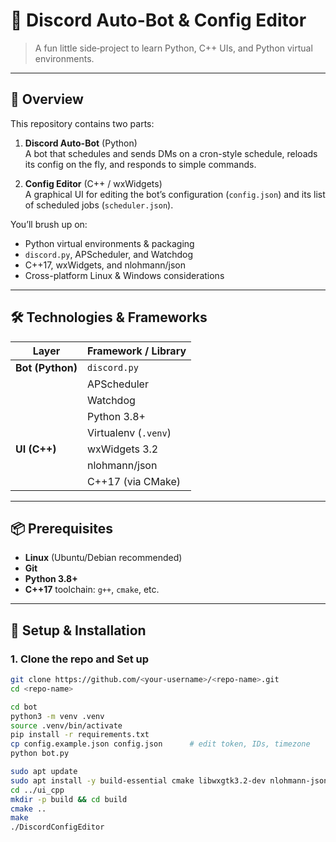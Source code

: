 # 🎉 Discord Auto-Bot & Config Editor

> A fun little side‐project to learn Python, C++ UIs, and Python virtual environments.

---

## 🚀 Overview

This repository contains two parts:

1. **Discord Auto-Bot** (Python)  
   A bot that schedules and sends DMs on a cron-style schedule, reloads its config on the fly, and responds to simple commands.

2. **Config Editor** (C++ / wxWidgets)  
   A graphical UI for editing the bot’s configuration (`config.json`) and its list of scheduled jobs (`scheduler.json`).

You’ll brush up on:

- Python virtual environments & packaging  
- `discord.py`, APScheduler, and Watchdog  
- C++17, wxWidgets, and nlohmann/json  
- Cross-platform Linux & Windows considerations  

---

## 🛠️ Technologies & Frameworks

| Layer            | Framework / Library   |
|------------------|-----------------------|
| **Bot (Python)** | `discord.py`          |
|                  | APScheduler           |
|                  | Watchdog              |
|                  | Python 3.8+           |
|                  | Virtualenv (`.venv`)  |
| **UI (C++)**     | wxWidgets 3.2         |
|                  | nlohmann/json         |
|                  | C++17 (via CMake)     |

---

## 📦 Prerequisites

- **Linux** (Ubuntu/Debian recommended)  
- **Git**  
- **Python 3.8+**  
- **C++17** toolchain: `g++`, `cmake`, etc.

---

## 🔧 Setup & Installation

### 1. Clone the repo and Set up

```bash
git clone https://github.com/<your-username>/<repo-name>.git
cd <repo-name>

cd bot
python3 -m venv .venv
source .venv/bin/activate
pip install -r requirements.txt
cp config.example.json config.json      # edit token, IDs, timezone
python bot.py

sudo apt update
sudo apt install -y build-essential cmake libwxgtk3.2-dev nlohmann-json3-dev
cd ../ui_cpp
mkdir -p build && cd build
cmake ..
make
./DiscordConfigEditor
